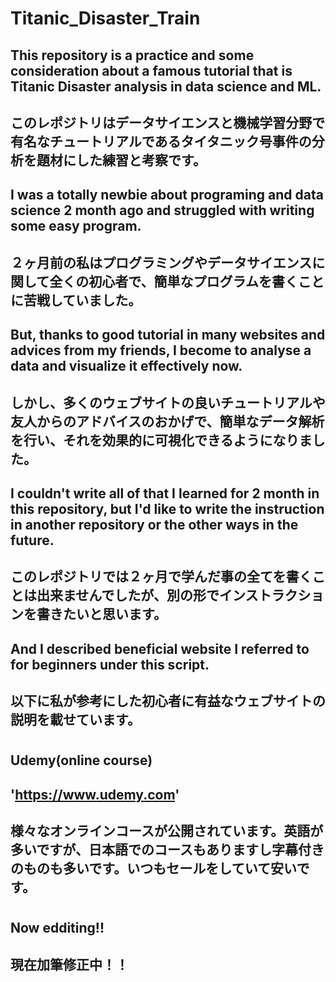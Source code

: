 # Titanic_Disaster_Train
## This repository is a practice and some consideration about a famous tutorial that is Titanic Disaster analysis in data science and ML.
## このレポジトリはデータサイエンスと機械学習分野で有名なチュートリアルであるタイタニック号事件の分析を題材にした練習と考察です。
## I was a totally newbie about programing and data science 2 month ago and struggled with writing some easy program.
## ２ヶ月前の私はプログラミングやデータサイエンスに関して全くの初心者で、簡単なプログラムを書くことに苦戦していました。
## But, thanks to good tutorial in many websites and advices from my friends, I become to analyse a data and visualize it effectively now.
## しかし、多くのウェブサイトの良いチュートリアルや友人からのアドバイスのおかげで、簡単なデータ解析を行い、それを効果的に可視化できるようになりました。
## I couldn't write all of that I learned for 2 month in this repository, but I'd like to write the instruction in another repository or the other ways in the future.
## このレポジトリでは２ヶ月で学んだ事の全てを書くことは出来ませんでしたが、別の形でインストラクションを書きたいと思います。

## And I described beneficial website I referred to for beginners under this script.
## 以下に私が参考にした初心者に有益なウェブサイトの説明を載せています。
#
## Udemy(online course)
## 'https://www.udemy.com'
## 様々なオンラインコースが公開されています。英語が多いですが、日本語でのコースもありますし字幕付きのものも多いです。いつもセールをしていて安いです。
#
## Now edditing!!
## 現在加筆修正中！！
